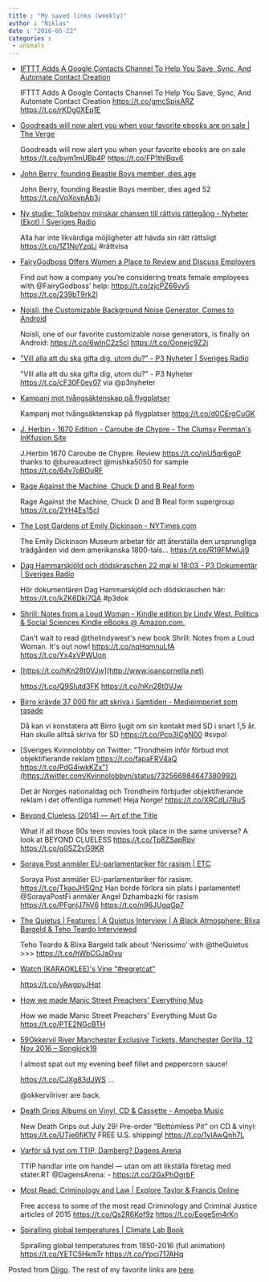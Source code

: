 ```yaml
---
title : "My saved links (weekly)"
author : "Niklas"
date : "2016-05-22"
categories : 
 - animals
---
```


- [IFTTT Adds A Google Contacts Channel To Help You Save, Sync, And Automate Contact Creation](http://www.androidpolice.com/2016/05/20/ifttt-adds-a-google-contacts-channel-to-help-you-save-sync-and-automate-contact-creation/)
    
    IFTTT Adds A Google Contacts Channel To Help You Save, Sync, And Automate Contact Creation https://t.co/gmcSpixARZ https://t.co/rKDg0XEp1E
    
- [Goodreads will now alert you when your favorite ebooks are on sale | The Verge](http://www.theverge.com/2016/5/20/11719310/goodreads-ebooks-sale?utm_campaign=theverge&utm_content=chorus&utm_medium=social&utm_source=twitter)
    
    Goodreads will now alert you when your favorite ebooks are on sale https://t.co/bym1mUBb4P https://t.co/FP1thlBqv6
    
- [John Berry, founding Beastie Boys member, dies age](http://www.theguardian.com/music/2016/may/20/john-berry-dead-founding-beastie-boys-member?CMP=twt_a-music_b-gdnmusic)
    
    John Berry, founding Beastie Boys member, dies aged 52 https://t.co/VqXovpAb3j
    
- [Ny studie: Tolkbehov minskar chansen till rättvis rättegång - Nyheter (Ekot) | Sveriges Radio](http://sverigesradio.se/sida/artikel.aspx?programid=83&artikel=6436396)
    
    Alla har inte likvärdiga möjligheter att hävda sin rätt rättsligt https://t.co/1Z1NoYzqLi #rättvisa
    
    
- [FairyGodboss Offers Women a Place to Review and Discuss Employers](http://lifehacker.com/fairygodboss-offers-women-a-place-to-review-and-discuss-1776977854?utm_campaign=socialflow_lifehacker_twitter&utm_source=lifehacker_twitter&utm_medium=socialflow)
    
    Find out how a company you’re considering treats female employees with @FairyGodboss’ help: https://t.co/zjcPZ66vy5 https://t.co/239bT9rk2l
    
- [Noisli, the Customizable Background Noise Generator, Comes to Android](http://lifehacker.com/noisli-the-customizable-background-noise-generator-co-1777533160?utm_campaign=socialflow_lifehacker_twitter&utm_source=lifehacker_twitter&utm_medium=socialflow)
    
    Noisli, one of our favorite customizable noise generators, is finally on Android: https://t.co/6wInC2z5cI https://t.co/Oonejc9Z2j
    
- ["Vill alla att du ska gifta dig, utom du?" - P3 Nyheter | Sveriges Radio](http://sverigesradio.se/sida/artikel.aspx?programid=1646&artikel=6432851)
    
    "Vill alla att du ska gifta dig, utom du?" - P3 Nyheter https://t.co/cF30F0ey07 via @p3nyheter
    
- [Kampanj mot tvångsäktenskap på flygplatser](http://www.resume.se/nyheter/artiklar/2016/05/16/kampanj-mot-tvangsaktenskap-pa-flygplatser/)
    
    Kampanj mot tvångsäktenskap på flygplatser https://t.co/d0CErgCuGK
    
- [J. Herbin - 1670 Edition - Caroube de Chypre - The Clumsy Penman's InKfusion Site](http://www.clumsypenman.com/ink-review/j-herbin-1670-edition-caroube-de-chypre/)
    
    J.Herbin 1670 Caroube de Chypre. Review https://t.co/jnU5qr6goP thanks to @bureaudirect @mishka5050 for sample https://t.co/64v7oBOuRF
    
- [Rage Against the Machine, Chuck D and B Real form](http://www.theguardian.com/music/2016/may/19/rage-against-the-machine-chuck-d-b-real-supergroup-prophets-of-rage?CMP=twt_a-music_b-gdnmusic)
    
    Rage Against the Machine, Chuck D and B Real form supergroup https://t.co/2YH4Es15cI
    
- [The Lost Gardens of Emily Dickinson - NYTimes.com](http://mobile.nytimes.com/2016/05/17/science/emily-dickinson-lost-gardens.html?smid=tw-share&_r=1&utm_campaign=SocialFlow&utm_source=twitter.com&utm_medium=referral&referer)
    
    The Emily Dickinson Museum arbetar för att återställa den ursprungliga trädgården vid dem amerikanska 1800-tals... https://t.co/R19FMwlJj9
    
- [Dag Hammarskjöld och dödskraschen 22 maj kl 18:03 - P3 Dokumentär | Sveriges Radio](http://sverigesradio.se/sida/avsnitt/734102?programid=2519)
    
    Hör dokumentären Dag Hammarskjöld och dödskraschen här: https://t.co/kZK6Dki7QA #p3dok
    
    
- [Shrill: Notes from a Loud Woman - Kindle edition by Lindy West. Politics & Social Sciences Kindle eBooks @ Amazon.com.](https://www.amazon.com/Shrill-Notes-Woman-Lindy-West-ebook/dp/B0151YQTCM)
    
    Can't wait to read @thelindywest's new book Shrill: Notes from a Loud Woman. It's out now! https://t.co/nqHqmnuLfA https://t.co/Yx4xVPWUon
    
- [https://t.co/hKn28t0VJw](http://www.joancornella.net)
    
    https://t.co/Q9Slutd3FK https://t.co/hKn28t0VJw
    
- [Birro krävde 37 000 för att skriva i Samtiden - Medieimperiet som rasade](http://medieimperiet.story.aftonbladet.se/chapter/samtiden/)
    
    Då kan vi konstatera att Birro ljugit om sin kontakt med SD i snart 1,5 år. Han skulle alltså skriva för SD https://t.co/Pcp3ICgN00 #svpol
    
    
- [Sveriges Kvinnolobby on Twitter: "Trondheim inför förbud mot objektifierande reklam https://t.co/fapaFRV4aQ https://t.co/PdG4iwkKZx"](https://twitter.com/Kvinnolobbyn/status/732566984647380992)
    
    Det är Norges nationaldag och Trondheim förbjuder objektifierande reklam i det offentliga rummet! Heja Norge! https://t.co/XRCdLi7RuS
    
- [Beyond Clueless (2014) — Art of the Title](http://www.artofthetitle.com/title/beyond-clueless/)
    
    What if all those 90s teen movies took place in the same universe? A look at BEYOND CLUELESS https://t.co/Tp8ZSapRpv https://t.co/g0SZ2vG9KR
    
- [Soraya Post anmäler EU-parlamentariker för rasism | ETC](http://www.etc.se/utrikes/soraya-post-anmaler-eu-parlamentariker-rasism)
    
    Soraya Post anmäler EU-parlamentariker för rasism. https://t.co/TkaoJHSQnz Han borde förlora sin plats i parlamentet! @SorayaPostFi anmäler Angel Dzhambazki för rasism https://t.co/PFgnjJ7hV6 https://t.co/n96JUgqGp7
    
- [The Quietus | Features | A Quietus Interview | A Black Atmosphere: Blixa Bargeld & Teho Teardo Interviewed](http://thequietus.com/articles/20228-blixa-bargeld-teho-teardo-interview)
    
    Teho Teardo & Blixa Bargeld talk about 'Nerissimo' with @theQuietus >>> https://t.co/hWbCGJaOyu
    
- [Watch (KARAOKLEE)'s Vine "#regretcat"](https://vine.co/v/ixxxvlPqIUZ)
    
    https://t.co/yAwgpyJHqt
    
- [How we made Manic Street Preachers' Everything Mus](http://www.theguardian.com/music/2016/may/17/how-we-made-manic-street-preachers-everything-must-go?CMP=twt_a-music_b-gdnmusic)
    
    How we made Manic Street Preachers' Everything Must Go https://t.co/PTE2NGcBTH
    
- [59Okkervil River Manchester Exclusive Tickets, Manchester Gorilla, 12 Nov 2016 – Songkick19](https://www.songkick.com/concerts/27015424-okkervil-river-at-manchester-gorilla)
    
    I almost spat out my evening beef fillet and peppercorn sauce!
    
    https://t.co/CJXg83dJWS …
    
    @okkervilriver are back.
    
- [Death Grips Albums on Vinyl, CD & Cassette - Amoeba Music](http://www.amoeba.com/death-grips/artist/325352?utm_source=Twitter&utm_medium=Post&utm_content=PreOrder&utm_campaign=DeathGrips)
    
    New Death Grips out July 29! Pre-order "Bottomless Pit" on CD & vinyl: https://t.co/UTje6fjK1V FREE U.S. shipping! https://t.co/1yIAwQnh7L
    
- [Varför så tyst om TTIP, Damberg? Dagens Arena](http://www.dagensarena.se/opinion/varfor-sa-tyst-om-ttip-damberg/)
    
    TTIP handlar inte om handel — utan om att likställa företag med stater.RT @DagensArena: - https://t.co/2GxPhOgrbF
    
- [Most Read: Criminology and Law | Explore Taylor & Francis Online](http://explore.tandfonline.com/page/pgas/most-read-2015/social-sciences/criminology-and-law)
    
    Free access to some of the most read Criminology and Criminal Justice articles of 2015 https://t.co/Qs2R6Kof9z https://t.co/Eoge5m4rKn
    
- [Spiralling global temperatures | Climate Lab Book](http://www.climate-lab-book.ac.uk/2016/spiralling-global-temperatures/)
    
    Spiralling global temperatures from 1850-2016 (full animation) https://t.co/YETC5HkmTr https://t.co/Ypci717AHq
    

Posted from [Diigo](https://www.diigo.com). The rest of my favorite links are [here](https://www.diigo.com/user/npivic).

